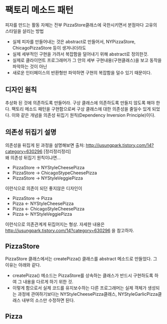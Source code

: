 # 팩토리 메소드 패턴
피자를 만드는 활동 자체는 전부 PizzaStore클래스에 국한시키면서 분점마다 고유의 스타일을 살리는 방법
- 실제 피자를 만들어내는 것은 abstract로 만들어서, NYPizzaStore, ChicagoPizzaStore 등이 생겨나더라도
- 실제 세부적인 구현을 가려서 복잡함을 덜어내기 위해 abstract로 정의한것.
- 실제로 클라이언트 프로그래머가 그 안의 세부 구현내용(구현클래스)을 보고 동작을 파악하는 것이 아닌
- 새로운 인터페이스의 반환형만 파악하면 구현의 복잡함을 덜수 있기 때문이다.  

## 디자인 원칙 
  추상화 된 것에 의존하도록 만들어라. 구상 클래스에 의존하도록 만들지 않도록 해야 한다.
  팩토리 메소드 패턴을 구현함으로써 구상 클래스에 대한 의존성을 줄일수 있게 되었다.
  이와 같은 개념을 의존성 뒤집기 원칙(Dependency Inversion Principle)이다. 
  
## 의존성 뒤집기 설명
의존성을 뒤집게 된 과정을 설명해보면
출처: http://jusungpark.tistory.com/14?category=630296 [정리정리정리]  
왜 의존성 뒤집기 원칙이냐면...  
- PizzaStore -> NYStyleCheesePizza
- PizzaStore -> ChicagoStypeCheesePizza
- PizzaStore -> NYStyleVeggiePizza
  
이런식으로 의존이 되던 좋지않은 디자인이
- PizzaStore -> Pizza
- Pizza <- NYStyleCheesePizza
- Pizza <- ChicagoStyleCheesePizza
- Pizza <- NYStyleVeggiePizza

이런식으로 의존관계게 뒤집어지는 형상.
자세한 내용은 http://jusungpark.tistory.com/14?category=630296 을 참고하자.
  
## PizzaStore
PizzaStore 클래스에서는 createPizza() 클래스를 abstract 메소드로 만들었다. 그 이유는 아래와 같다.  
 - createPizza() 메소드는 PizzaStore를 상속하는 클래스가 반드시 구현하도록 하여 그 내용을 다르게 하기 위한 것.
 - 이렇게 함으로서 실제 코드를 유지보수하는 다른 프로그래머는 실제 객체가 생성되는 과정에 관여하기보다는 NYStyleCheesePizza클래스, NYStyleGarlicPizza클래스 내부의 소스만 수정하면 된다. 
 
## Pizza  






